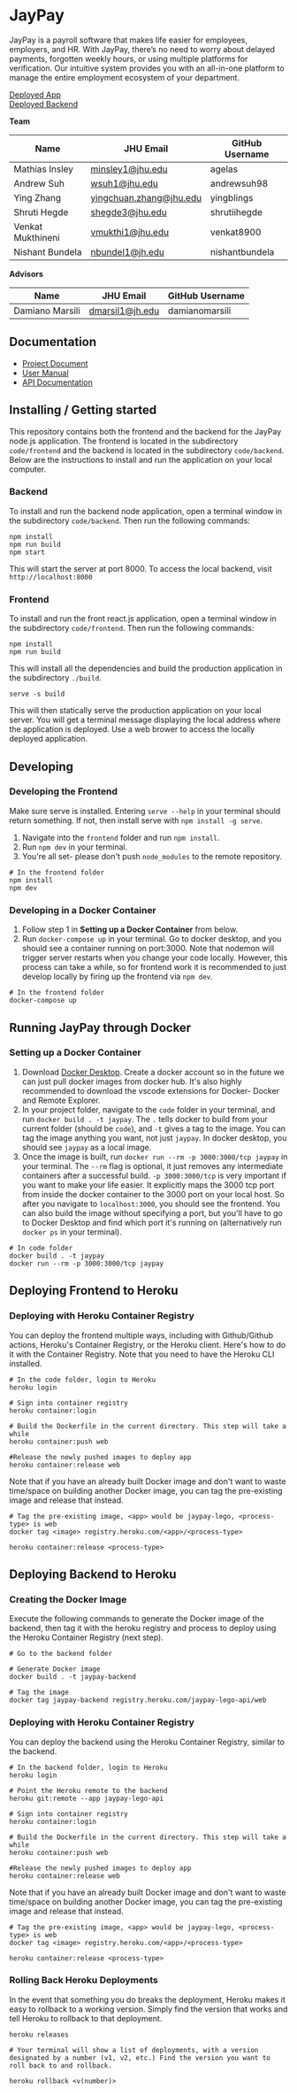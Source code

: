 # JayPay 

JayPay is a payroll software that makes life easier for employees, employers, and HR. With JayPay, there’s no need to worry about delayed payments, forgotten weekly hours, or using multiple platforms for verification. Our intuitive system provides you with an all-in-one platform to manage the entire employment ecosystem of your department.

[Deployed App](https://jaypay-lego.herokuapp.com/) \
[Deployed Backend](https://jaypay-lego-api.herokuapp.com/)

**Team**

|        Name       |        JHU Email        | GitHub Username |
| ----------------- | ----------------------- | --------------- |
| Mathias Insley    | minsley1@jhu.edu        | agelas          |
| Andrew Suh        | wsuh1@jhu.edu           | andrewsuh98     |
| Ying Zhang        | yingchuan.zhang@jhu.edu | yingblings      |
| Shruti Hegde      | shegde3@jhu.edu         | shrutiihegde    |
| Venkat Mukthineni | vmukthi1@jhu.edu        | venkat8900      |
| Nishant Bundela   | nbundel1@jh.edu         | nishantbundela  |

**Advisors** 

|      Name       |    JHU Email    | GitHub Username |
| --------------- | --------------- | --------------- |
| Damiano Marsili | dmarsil1@jh.edu | damianomarsili  |

## Documentation

* [Project Document](https://docs.google.com/document/d/1WJ_VGEFXYR185Ogi1Q8ahgR2zHhob9sWyKQ692pYvRQ/edit?usp=sharing)
* [User Manual](https://cs421sp22-homework.github.io/project-team-14-lego/)
* [API Documentation](https://docs.google.com/document/d/1Y0ryWs3JGa9AAh2akDfyhTMANjJ5D8nSh9iElVN5LNI/edit#heading=h.px1fs4sh8z06)

## Installing / Getting started

This repository contains both the frontend and the backend for the JayPay node.js application. The frontend is located in the subdirectory ```code/frontend``` and the backend is located in the subdirectory ```code/backend```. Below are the instructions to install and run the application on your local computer. 

### Backend

To install and run the backend node application, open a terminal window in the subdirectory ```code/backend```. Then run the following commands:
```shell
npm install
npm run build
npm start
```
This will start the server at port 8000. To access the local backend, visit ```http://localhost:8000```

### Frontend

To install and run the front react.js application, open a terminal window in the subdirectory ```code/frontend```. Then run the following commands:
```shell
npm install
npm run build
```
This will install all the dependencies and build the production application in the subdirectory ```./build```.
```shell
serve -s build
```
This will then statically serve the production application on your local server. You will get a terminal message displaying the local address where the application is deployed. Use a web brower to access the locally deployed application. 

## Developing

### Developing the Frontend
Make sure serve is installed. Entering `serve --help` in your terminal should return something. If not, then install serve with `npm install -g serve`.

1. Navigate into the `frontend` folder and run `npm install`.
2. Run `npm dev` in your terminal.
3. You're all set- please don't push `node_modules` to the remote repository.

```shell
# In the frontend folder
npm install
npm dev
```

### Developing in a Docker Container
1. Follow step 1 in **Setting up a Docker Container** from below.
2. Run `docker-compose up` in your terminal. Go to docker desktop, and you should see a container running on port:3000. Note that nodemon will trigger server restarts when you change your code locally. However, this process can take a while, so for frontend work it is recommended to just develop locally by firing up the frontend via `npm dev`. 

```shell
# In the frontend folder
docker-compose up
```

## Running JayPay through Docker

### Setting up a Docker Container

1. Download [Docker Desktop](https://www.docker.com/products/docker-desktop). Create a docker account so in the future we can just pull docker images from docker hub. It's also highly recommended to download the vscode extensions for Docker- Docker and Remote Explorer.
2. In your project folder, navigate to the `code` folder in your terminal, and run `docker build . -t jaypay`. The `.` tells docker to build from your current folder (should be `code`), and `-t` gives a tag to the image. You can tag the image anything you want, not just `jaypay`. In docker desktop, you should see `jaypay` as a local image. 
3. Once the image is built, run `docker run --rm -p 3000:3000/tcp jaypay` in your terminal. The `--rm` flag is optional, it just removes any intermediate containers after a successful build. `-p 3000:3000/tcp` is very important if you want to make your life easier. It explicitly maps the 3000 tcp port from inside the docker container to the 3000 port on your local host. So after you navigate to `localhost:3000`, you should see the frontend. You can also build the image without specifying a port, but you'll have to go to Docker Desktop and find which port it's running on (alternatively run `docker ps` in your terminal). 

```shell
# In code folder
docker build . -t jaypay
docker run --rm -p 3000:3000/tcp jaypay
```

## Deploying Frontend to Heroku

### Deploying with Heroku Container Registry
You can deploy the frontend multiple ways, including with Github/Github actions, Heroku's Container Registry, or the Heroku client. Here's how to do it with the Container Registry. Note that you need to have the Heroku CLI installed.

```shell
# In the code folder, login to Heroku
heroku login

# Sign into container registry
heroku container:login

# Build the Dockerfile in the current directory. This step will take a while
heroku container:push web

#Release the newly pushed images to deploy app
heroku container:release web
```
Note that if you have an already built Docker image and don't want to waste time/space on building another Docker image, you can tag the pre-existing image and release that instead.

```shell
# Tag the pre-existing image, <app> would be jaypay-lego, <process-type> is web
docker tag <image> registry.heroku.com/<app>/<process-type>

heroku container:release <process-type>
```

## Deploying Backend to Heroku

### Creating the Docker Image
Execute the following commands to generate the Docker image of the backend, then tag it with the heroku registry and process to deploy using the Heroku Container Registry (next step).

```shell
# Go to the backend folder

# Generate Docker image
docker build . -t jaypay-backend

# Tag the image
docker tag jaypay-backend registry.heroku.com/jaypay-lego-api/web
```

### Deploying with Heroku Container Registry
You can deploy the backend using the Heroku Container Registry, similar to the backend.

```shell
# In the backend folder, login to Heroku
heroku login

# Point the Heroku remote to the backend
heroku git:remote --app jaypay-lego-api

# Sign into container registry
heroku container:login

# Build the Dockerfile in the current directory. This step will take a while
heroku container:push web

#Release the newly pushed images to deploy app
heroku container:release web
```
Note that if you have an already built Docker image and don't want to waste time/space on building another Docker image, you can tag the pre-existing image and release that instead.

```shell
# Tag the pre-existing image, <app> would be jaypay-lego, <process-type> is web
docker tag <image> registry.heroku.com/<app>/<process-type>

heroku container:release <process-type>
```

### Rolling Back Heroku Deployments
In the event that something you do breaks the deployment, Heroku makes it easy to rollback to a working version. Simply find the version that works and tell Heroku to rollback to that deployment.

```shell
heroku releases

# Your terminal will show a list of deployments, with a version designated by a number (v1, v2, etc.) Find the version you want to roll back to and rollback. 

heroku rollback <v(number)>
```

